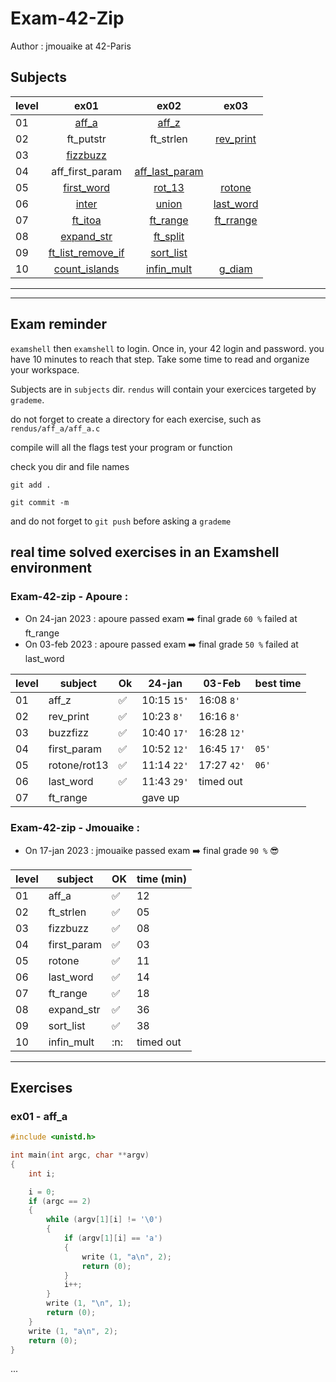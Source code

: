 # Exam-42-Zip
Author : jmouaike at 42-Paris

## Subjects

| level     |ex01|ex02|ex03|
| ------ | :--------------------:| :--------------------:| :--------------------:| 
|01|  [aff_a](./ex01/aff_a.txt) | [aff_z](./ex01/aff_z.txt) | |
|02| ft_putstr | ft_strlen | [rev_print](./ex02/rev_print.txt) | |
|03| [fizzbuzz](./ex03/fizzbuzz.txt) | | |
|04| aff_first_param | [aff_last_param](./ex04/aff_last_param.txt) | |
|05| [first_word](./ex05/first_word.txt) | [rot_13](./ex05/rot13.txt) | [rotone](./ex05/rotone.txt) |
|06| [inter](./ex06/union.txt) | [union](./ex06/union.txt) | [last_word](./ex06/last_word.txt) |
|07| [ft_itoa](./ex07/ft_itoa.txt) | [ft_range](./ex07/ft_range.txt) | [ft_rrange](./ex07/ft_rrange.txt) |
|08| [expand_str](./ex08/expand_str.txt) | [ft_split](./ex08/ft_split.txt) | |
|09| [ft_list_remove_if](./ex09/ft_list_remove_if/ft_list_remove_if.txt) | [sort_list](./ex09/sort_list/sort_list.txt)
|10| [count_islands](./ex10/count_island.txt) | [infin_mult](./ex10/infin_mult.txt) | [g_diam](./ex10/g_diam.txt)
***

***
## Exam reminder

```examshell``` then ```examshell``` to login.
Once in, your 42 login and password.
you have 10 minutes to reach that step.
Take some time to read and organize your workspace.

Subjects are in ```subjects``` dir.
```rendus``` will contain your exercices targeted by ```grademe```.

do not forget to create a directory for each exercise, such as
```rendus/aff_a/aff_a.c```

compile will all the flags
test your program or function

check you dir and file names

```git add .```

```git commit -m``` 

and do not forget to ```git push``` before asking a ```grademe```

## real time solved exercises in an Examshell environment
### Exam-42-zip - Apoure :
- On 24-jan 2023 : apoure passed exam :arrow_right: final grade ` 60 % ` failed at ft_range
- On 03-feb 2023 : apoure passed exam :arrow_right: final grade ` 50 % ` failed at last_word

|level|subject|Ok|24-jan|03-Feb|best time|
| ------ | ---| ---| ---| ---| ---|
|01|  aff_z | ✅ |10:15	`15'`|16:08   `8'`||
|02| rev_print| ✅ |10:23  `8'`|16:16   `8'`||
|03| buzzfizz | ✅ |10:40   `17'`|16:28   `12'`||
|04| first_param | ✅ |10:52   `12'`|16:45  `17'`| `05'` |
|05| rotone/rot13| ✅ |11:14 `22'`|17:27 `42'`|`06'`|
|06| last_word | ✅ |11:43   `29'`|timed out||
|07| ft_range ||gave up|||

### Exam-42-zip - Jmouaike :
- On 17-jan 2023 : jmouaike passed exam :arrow_right: final grade ` 90 % ` :sunglasses:

| level     |subject|OK|time (min)|
| ------ | ---| ---| ---| 
|01|  aff_a | ✅ |12|
|02| ft_strlen | ✅ |05|
|03| fizzbuzz | ✅ |08|
|04| first_param | ✅ |03|
|05| rotone | ✅ |11|
|06| last_word | ✅ |14|
|07| ft_range | ✅ |18|
|08| expand_str | ✅ |36|
|09| sort_list | ✅ |38|
|10| infin_mult |:n:|timed out|

***
## Exercises
### ex01 - aff_a

```c
#include <unistd.h>

int	main(int argc, char **argv)
{
	int	i;

	i = 0;
	if (argc == 2)
	{
		while (argv[1][i] != '\0')
		{
			if (argv[1][i] == 'a')
			{
				write (1, "a\n", 2);
				return (0);
			}
			i++;
		}
		write (1, "\n", 1);
		return (0);		
	}
	write (1, "a\n", 2);
	return (0);
}
```
...
